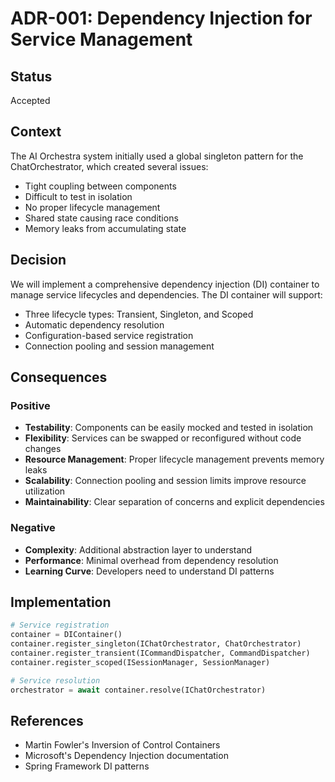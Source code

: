 # ADR-001: Dependency Injection for Service Management

## Status

Accepted

## Context

The AI Orchestra system initially used a global singleton pattern for the ChatOrchestrator, which created several issues:

- Tight coupling between components
- Difficult to test in isolation
- No proper lifecycle management
- Shared state causing race conditions
- Memory leaks from accumulating state

## Decision

We will implement a comprehensive dependency injection (DI) container to manage service lifecycles and dependencies. The DI container will support:

- Three lifecycle types: Transient, Singleton, and Scoped
- Automatic dependency resolution
- Configuration-based service registration
- Connection pooling and session management

## Consequences

### Positive

- **Testability**: Components can be easily mocked and tested in isolation
- **Flexibility**: Services can be swapped or reconfigured without code changes
- **Resource Management**: Proper lifecycle management prevents memory leaks
- **Scalability**: Connection pooling and session limits improve resource utilization
- **Maintainability**: Clear separation of concerns and explicit dependencies

### Negative

- **Complexity**: Additional abstraction layer to understand
- **Performance**: Minimal overhead from dependency resolution
- **Learning Curve**: Developers need to understand DI patterns

## Implementation

```python
# Service registration
container = DIContainer()
container.register_singleton(IChatOrchestrator, ChatOrchestrator)
container.register_transient(ICommandDispatcher, CommandDispatcher)
container.register_scoped(ISessionManager, SessionManager)

# Service resolution
orchestrator = await container.resolve(IChatOrchestrator)
```

## References

- Martin Fowler's Inversion of Control Containers
- Microsoft's Dependency Injection documentation
- Spring Framework DI patterns
